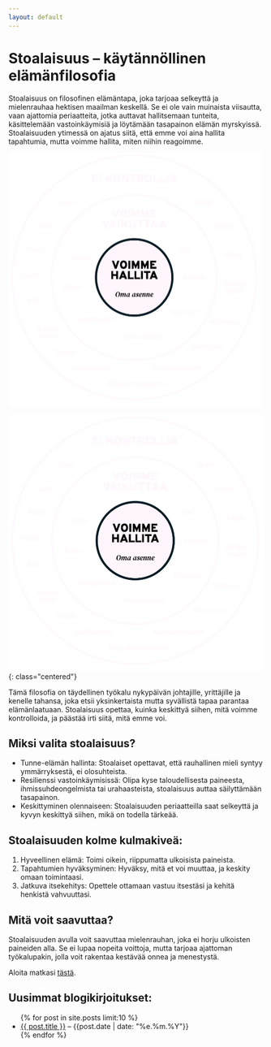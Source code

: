 ```yaml
---
layout: default
---
```


# Stoalaisuus – käytännöllinen elämänfilosofia
Stoalaisuus on filosofinen elämäntapa, joka tarjoaa selkeyttä ja mielenrauhaa hektisen maailman keskellä. Se ei ole vain muinaista viisautta, vaan ajattomia periaatteita, jotka auttavat hallitsemaan tunteita, käsittelemään vastoinkäymisiä ja löytämään tasapainon elämän myrskyissä. Stoalaisuuden ytimessä on ajatus siitä, että emme voi aina hallita tapahtumia, mutta voimme hallita, miten niihin reagoimme.

<img src="/assets/images/stoalainen-vaikutusten-keha.png" alt="Stoalainen vaikutusten kehä" width="500" style="width:500px;" class="centered">

![Stoalainen vaikutusten kehä](/assets/images/stoalainen-vaikutusten-keha.png){: class="centered"}

Tämä filosofia on täydellinen työkalu nykypäivän johtajille, yrittäjille ja kenelle tahansa, joka etsii yksinkertaista mutta syvällistä tapaa parantaa elämänlaatuaan. Stoalaisuus opettaa, kuinka keskittyä siihen, mitä voimme kontrolloida, ja päästää irti siitä, mitä emme voi.

## Miksi valita stoalaisuus?
* Tunne-elämän hallinta: Stoalaiset opettavat, että rauhallinen mieli syntyy ymmärryksestä, ei olosuhteista.
* Resilienssi vastoinkäymisissä: Olipa kyse taloudellisesta paineesta, ihmissuhdeongelmista tai urahaasteista, stoalaisuus auttaa säilyttämään tasapainon.
* Keskittyminen olennaiseen: Stoalaisuuden periaatteilla saat selkeyttä ja kyvyn keskittyä siihen, mikä on todella tärkeää.

## Stoalaisuuden kolme kulmakiveä:
1. Hyveellinen elämä: Toimi oikein, riippumatta ulkoisista paineista.
2. Tapahtumien hyväksyminen: Hyväksy, mitä et voi muuttaa, ja keskity omaan toimintaasi.
3. Jatkuva itsekehitys: Opettele ottamaan vastuu itsestäsi ja kehitä henkistä vahvuuttasi.

## Mitä voit saavuttaa?
Stoalaisuuden avulla voit saavuttaa mielenrauhan, joka ei horju ulkoisten paineiden alla. Se ei lupaa nopeita voittoja, mutta tarjoaa ajattoman työkalupakin, jolla voit rakentaa kestävää onnea ja menestystä.

Aloita matkasi [tästä](https://stoalaisuus.fi/mita-on-stoalaisuus.html). 

<h2>Uusimmat blogikirjoitukset:</h2>
<ul>
  {% for post in site.posts limit:10 %}
    <li><a href="{{ post.url }}">{{ post.title }}</a> – {{post.date | date: "%e.%m.%Y"}}</li>
  {% endfor %}
</ul>

